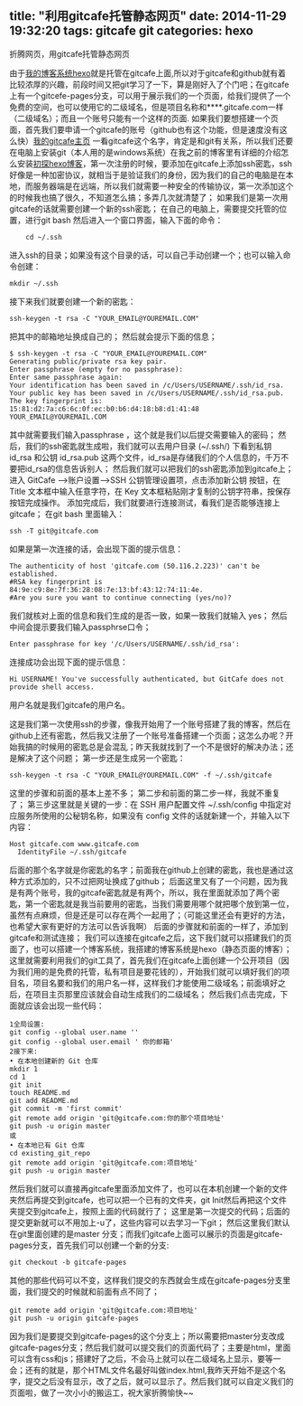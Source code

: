 title: "利用gitcafe托管静态网页"
date: 2014-11-29 19:32:20
tags: gitcafe git
categories: hexo
---
折腾网页，用gitcafe托管静态网页
<!--more-->

由于[我的博客系统hexo][1]就是托管在gitcafe上面,所以对于gitcafe和github就有着比较浓厚的兴趣，前段时间又把git学习了一下，算是刚好入了个门吧；在gitcafe上有一个gitcefe-pages分支，可以用于展示我们的一个页面，给我们提供了一个免费的空间，也可以使用它的二级域名，但是项目名称和****.gitcafe.com一样（二级域名）；而且一个账号只能有一个这样的页面.
如果我们要想搭建一个页面，首先我们要申请一个gitcafe的账号（github也有这个功能，但是速度没有这么快）[我的gitcafe主页][2] 一看gitcafe这个名字，肯定是和git有关系，所以我们还要在电脑上安装git（本人用的是windows系统）在我之前的博客里有详细的介绍怎么安装[初探hexo博客][3]，第一次注册的时候，要添加在gitcafe上添加ssh密匙，ssh好像是一种加密协议，就相当于是验证我们的身份，因为我们的自己的电脑是在本地，而服务器端是在远端，所以我们就需要一种安全的传输协议，第一次添加这个的时候我也搞了很久，不知道怎么搞；多弄几次就清楚了；
如果我们是第一次用gitcafe的话就需要创建一个新的ssh密匙；
在自己的电脑上，需要提交托管的位置，进行git bash 然后进入一个窗口界面，输入下面的命令：
```
    cd ~/.ssh  
```
进入ssh的目录；如果没有这个目录的话，可以自己手动创建一个；也可以输入命令创建：
```
mkdir ~/.ssh  
```
接下来我们就要创建一个新的密匙：
```
ssh-keygen -t rsa -C "YOUR_EMAIL@YOUREMAIL.COM"  
```
把其中的邮箱地址换成自己的；
然后就会提示下面的信息；
```
$ ssh-keygen -t rsa -C "YOUR_EMAIL@YOUREMAIL.COM"  
Generating public/private rsa key pair.  
Enter passphrase (empty for no passphrase):  
Enter same passphrase again:  
Your identification has been saved in /c/Users/USERNAME/.ssh/id_rsa.  
Your public key has been saved in /c/Users/USERNAME/.ssh/id_rsa.pub.  
The key fingerprint is:  
15:81:d2:7a:c6:6c:0f:ec:b0:b6:d4:18:b8:d1:41:48 YOUR_EMAIL@YOUREMAIL.COM  
```
其中就需要我们输入passphrase ，这个就是我们以后提交需要输入的密码；
然后，我们的ssh密匙就生成啦，我们就可以去用户目录 (~/.ssh/) 下看到私钥 id_rsa 和公钥 id_rsa.pub 这两个文件，id_rsa是存储我们的个人信息的，千万不要把id_rsa的信息告诉别人；
然后我们就可以把我们的ssh密匙添加到gitcafe上；
进入 GitCafe -->账户设置-->SSH 公钥管理设置项，点击添加新公钥 按钮，在 Title 文本框中输入任意字符，在 Key 文本框粘贴刚才复制的公钥字符串，按保存按钮完成操作。
添加完成后，我们就要进行连接测试，看我们是否能够连接上gitcafe；
在git bash 里面输入：
```
ssh -T git@gitcafe.com  
```
如果是第一次连接的话，会出现下面的提示信息：
```
The authenticity of host 'gitcafe.com (50.116.2.223)' can't be established.  
#RSA key fingerprint is 84:9e:c9:8e:7f:36:28:08:7e:13:bf:43:12:74:11:4e.  
#Are you sure you want to continue connecting (yes/no)?  
```
我们就核对上面的信息和我们生成的是否一致，如果一致我们就输入 yes；
然后中间会提示要我们输入passphrse口令；
```
Enter passphrase for key '/c/Users/USERNAME/.ssh/id_rsa': 
```
连接成功会出现下面的提示信息：
```
Hi USERNAME! You've successfully authenticated, but GitCafe does not provide shell access.  
```
用户名就是我们gitcafe的用户名。

这是我们第一次使用ssh的步骤，像我开始用了一个账号搭建了我的博客，然后在github上还有密匙，然后我又注册了一个账号准备搭建一个页面；这怎么办呢？开始我搞的时候用的密匙总是会混乱；昨天我就找到了一个不是很好的解决办法；还是解决了这个问题；
第一步还是生成另一个密匙：
```
ssh-keygen -t rsa -C "YOUR_EMAIL@YOUREMAIL.COM" -f ~/.ssh/gitcafe 
```
这里的步骤和前面的基本上差不多；
第二步和前面的第二步一样，我就不重复了；
第三步这里就是关键的一步：在 SSH 用户配置文件 ~/.ssh/config 中指定对应服务所使用的公秘钥名称，如果没有 config 文件的话就新建一个，并输入以下内容：
```
Host gitcafe.com www.gitcafe.com  
  IdentityFile ~/.ssh/gitcafe  
```
后面的那个名字就是你密匙的名字；前面我在github上创建的密匙，我也是通过这种方式添加的，只不过把网址换成了github；
后面这里又有了一个问题，因为我是有两个账号，我的gitcafe密匙就是有两个，所以，我在里面就添加了两个密匙，第一个密匙就是我当前要用的密匙，当我们需要用哪个就把哪个放到第一位，虽然有点麻烦，但是还是可以存在两个一起用了；（可能这里还会有更好的方法，也希望大家有更好的方法可以告诉我啊）
后面的步骤就和前面的一样了，添加到gitcafe和测试连接；
我们可以连接在gitcafe之后，这下我们就可以搭建我们的页面了，也可以搭建一个博客系统，我搭建的博客系统是hexo（静态页面的博客）；
这里就需要利用我们的git工具了，首先我们在gitcafe上面创建一个公开项目（因为我们用的是免费的托管，私有项目是要花钱的），开始我们就可以填好我们的项目名，项目名要和我们的用户名一样，这样我们才能使用二级域名；前面填好之后，在项目主页那里应该就会自动生成我们的二级域名；
然后我们点击完成，下面就应该会出现一些代码：
```
1全局设置:  
git config --global user.name ''  
git config --global user.email ' 你的邮箱'  
2接下来:  
• 在本地创建新的 Git 仓库  
mkdir 1  
cd 1  
git init  
touch README.md  
git add README.md  
git commit -m 'first commit'  
git remote add origin 'git@gitcafe.com:你的那个项目地址'  
git push -u origin master  
或  
• 在本地已有 Git 仓库  
cd existing_git_repo  
git remote add origin 'git@gitcafe.com:项目地址'  
git push -u origin master
```
然后我们就可以直接再gitcafe里面添加文件了，也可以在本机创建一个新的文件夹然后再提交到gitcafe，也可以把一个已有的文件夹，git Init然后再把这个文件夹提交到gitcafe上，按照上面的代码就行了；
这里是第一次提交的代码；后面的提交更新就可以不用加上-u了，这些内容可以去学习一下git；
然后这里我们默认在git里面创建的是master 分支；而我们gitcafe上面可以展示的页面是gitcafe-pages分支，首先我们可以创建一个新的分支:
```
git checkout -b gitcafe-pages
```
其他的那些代码可以不变，这样我们提交的东西就会生成在gitcafe-pages分支里面，我们提交的时候就和前面有点不同了；
```
git remote add origin 'git@gitcafe.com:项目地址'  
git push -u origin gitcafe-pages  
```
因为我们是要提交到gitcafe-pages的这个分支上；所以需要把master分支改成gitcafe-pages分支；然后我们就可以提交我们的页面代码了；主要是html，里面可以含有css和js；搭建好了之后，不会马上就可以在二级域名上显示，要等一会；还有的就是，那个HTML文件名最好叫做index.html,我昨天开始不是这个名字，提交之后没有显示，改了之后，就可以显示了。然后我们就可以自定义我们的页面啦，做了一次小小的搬运工，祝大家折腾愉快~~


  [1]: http://whjkm.gitcafe.com/
  [2]: https://gitcafe.com/whjkm
  [3]: http://blog.csdn.net/whjkm/article/details/24264905
